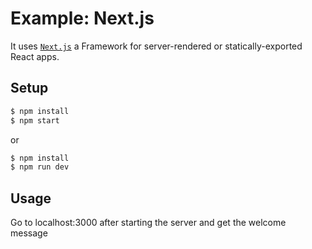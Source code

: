 # Example: Next.js

It uses [`Next.js`](https://github.com/zeit/next.js) a Framework for server-rendered or statically-exported React apps.

## Setup
```sh
$ npm install
$ npm start
```
or
```sh
$ npm install
$ npm run dev
```

## Usage
Go to localhost:3000 after starting the server and get the welcome message
